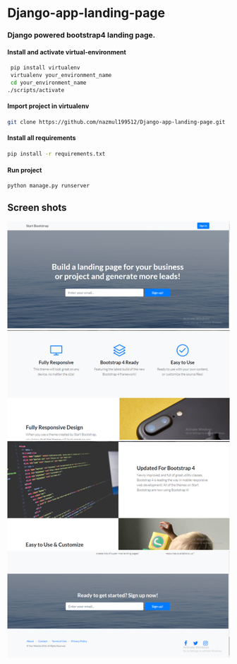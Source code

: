 # Django-app-landing-page
### Django powered bootstrap4 landing page.

#### Install and activate virtual-environment 
```bash
 pip install virtualenv
 virtualenv your_environment_name
 cd your_environment_name
./scripts/activate
 ```
 #### Import project in virtualenv
 ```bash
 git clone https://github.com/nazmul199512/Django-app-landing-page.git
 ```
 
#### Install all  requirements 
```bash
pip install -r requirements.txt
```
#### Run project 
```bash
python manage.py runserver
```



## Screen shots
![](screen_shots/image1.PNG)
![](screen_shots/image2.PNG)
![](screen_shots/image3.PNG)
![](screen_shots/image4.PNG)
